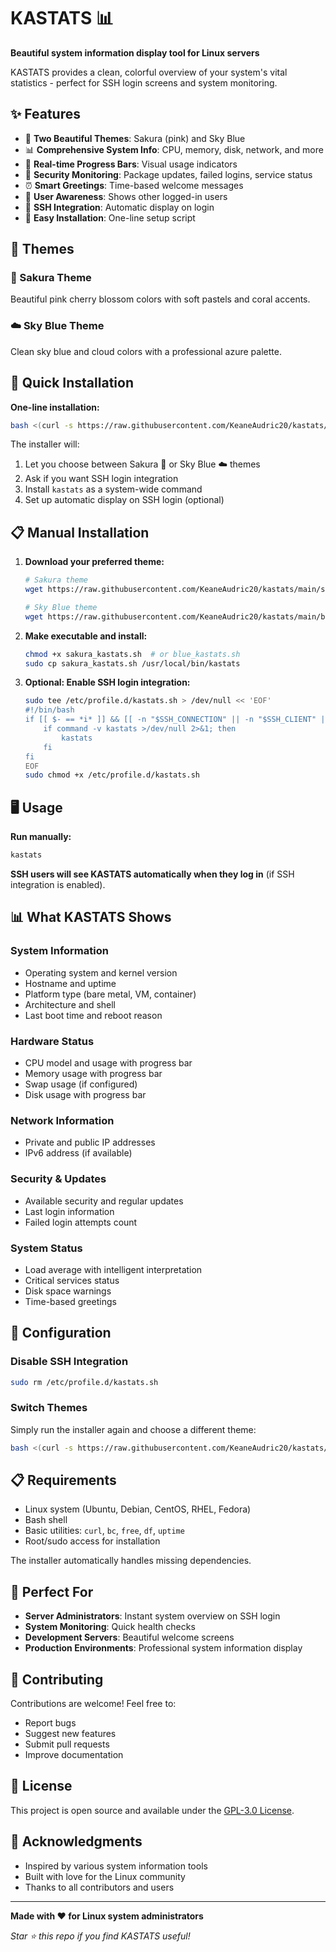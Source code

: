 # KASTATS 📊

**Beautiful system information display tool for Linux servers**

KASTATS provides a clean, colorful overview of your system's vital statistics - perfect for SSH login screens and system monitoring.

## ✨ Features

- 🎨 **Two Beautiful Themes**: Sakura (pink) and Sky Blue
- 📊 **Comprehensive System Info**: CPU, memory, disk, network, and more
- 🔄 **Real-time Progress Bars**: Visual usage indicators
- 🔐 **Security Monitoring**: Package updates, failed logins, service status
- ⏰ **Smart Greetings**: Time-based welcome messages
- 👥 **User Awareness**: Shows other logged-in users
- 🔧 **SSH Integration**: Automatic display on login
- 🚀 **Easy Installation**: One-line setup script

## 🎨 Themes

### 🌸 Sakura Theme
Beautiful pink cherry blossom colors with soft pastels and coral accents.

### ☁️ Sky Blue Theme  
Clean sky blue and cloud colors with a professional azure palette.

## 🚀 Quick Installation

**One-line installation:**
```bash
bash <(curl -s https://raw.githubusercontent.com/KeaneAudric20/kastats/main/setup.sh)
```

The installer will:
1. Let you choose between Sakura 🌸 or Sky Blue ☁️ themes
2. Ask if you want SSH login integration
3. Install `kastats` as a system-wide command
4. Set up automatic display on SSH login (optional)

## 📋 Manual Installation

1. **Download your preferred theme:**
   ```bash
   # Sakura theme
   wget https://raw.githubusercontent.com/KeaneAudric20/kastats/main/sakura_kastats.sh
   
   # Sky Blue theme  
   wget https://raw.githubusercontent.com/KeaneAudric20/kastats/main/blue_kastats.sh
   ```

2. **Make executable and install:**
   ```bash
   chmod +x sakura_kastats.sh  # or blue_kastats.sh
   sudo cp sakura_kastats.sh /usr/local/bin/kastats
   ```

3. **Optional: Enable SSH login integration:**
   ```bash
   sudo tee /etc/profile.d/kastats.sh > /dev/null << 'EOF'
   #!/bin/bash
   if [[ $- == *i* ]] && [[ -n "$SSH_CONNECTION" || -n "$SSH_CLIENT" || -n "$SSH_TTY" ]]; then
       if command -v kastats >/dev/null 2>&1; then
           kastats
       fi
   fi
   EOF
   sudo chmod +x /etc/profile.d/kastats.sh
   ```

## 🖥️ Usage

**Run manually:**
```bash
kastats
```

**SSH users will see KASTATS automatically when they log in** (if SSH integration is enabled).

## 📊 What KASTATS Shows

### System Information
- Operating system and kernel version
- Hostname and uptime
- Platform type (bare metal, VM, container)
- Architecture and shell
- Last boot time and reboot reason

### Hardware Status
- CPU model and usage with progress bar
- Memory usage with progress bar  
- Swap usage (if configured)
- Disk usage with progress bar

### Network Information
- Private and public IP addresses
- IPv6 address (if available)

### Security & Updates
- Available security and regular updates
- Last login information
- Failed login attempts count

### System Status
- Load average with intelligent interpretation
- Critical services status
- Disk space warnings
- Time-based greetings

## 🔧 Configuration

### Disable SSH Integration
```bash
sudo rm /etc/profile.d/kastats.sh
```

### Switch Themes
Simply run the installer again and choose a different theme:
```bash
bash <(curl -s https://raw.githubusercontent.com/KeaneAudric20/kastats/main/setup.sh)
```

## 📋 Requirements

- Linux system (Ubuntu, Debian, CentOS, RHEL, Fedora)
- Bash shell
- Basic utilities: `curl`, `bc`, `free`, `df`, `uptime`
- Root/sudo access for installation

The installer automatically handles missing dependencies.

## 🎯 Perfect For

- **Server Administrators**: Instant system overview on SSH login
- **System Monitoring**: Quick health checks
- **Development Servers**: Beautiful welcome screens
- **Production Environments**: Professional system information display

## 🤝 Contributing

Contributions are welcome! Feel free to:
- Report bugs
- Suggest new features  
- Submit pull requests
- Improve documentation

## 📄 License

This project is open source and available under the [GPL-3.0 License](LICENSE).

## 🙏 Acknowledgments

- Inspired by various system information tools
- Built with love for the Linux community
- Thanks to all contributors and users

---

**Made with ❤️ for Linux system administrators**

*Star ⭐ this repo if you find KASTATS useful!*
